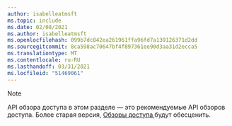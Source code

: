 ```yaml
---
author: isabelleatmsft
ms.topic: include
ms.date: 02/08/2021
ms.author: isabelleatmsft
ms.openlocfilehash: 099b7dc842ea261961ffa96fd7a139126371d2dd
ms.sourcegitcommit: 8ca598ac70647bf4f897361ee90d3aa31d2ecca5
ms.translationtype: MT
ms.contentlocale: ru-RU
ms.lasthandoff: 03/31/2021
ms.locfileid: "51469061"
---
```

<!-- markdownlint-disable MD041-->

>[!NOTE]
>API обзора доступа в этом разделе — это рекомендуемые API обзоров доступа. Более старая версия, [Обзоры доступа,](https://docs.microsoft.com/en-us/graph/api/resources/accessreviews-root?view=graph-rest-beta)будут обесценить.

